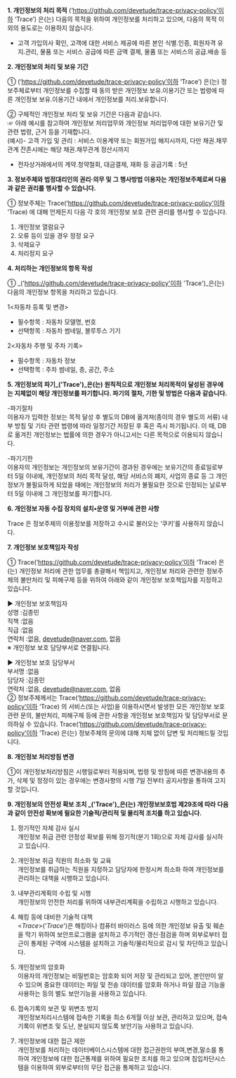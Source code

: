 **1. 개인정보의 처리 목적**  (‘https://github.com/devetude/trace-privacy-policy’이하 ‘Trace’) 은(는) 다음의 목적을 위하여 개인정보를 처리하고 있으며, 다음의 목적 이외의 용도로는 이용하지 않습니다.  
- 고객 가입의사 확인, 고객에 대한 서비스 제공에 따른 본인 식별.인증, 회원자격 유지.관리, 물품 또는 서비스 공급에 따른 금액 결제, 물품 또는 서비스의 공급.배송 등  

**2. 개인정보의 처리 및 보유 기간**  
 
①  (‘https://github.com/devetude/trace-privacy-policy’이하 ‘Trace’) 은(는) 정보주체로부터 개인정보를 수집할 때 동의 받은 개인정보 보유․이용기간 또는 법령에 따른 개인정보 보유․이용기간 내에서 개인정보를 처리․보유합니다.

② 구체적인 개인정보 처리 및 보유 기간은 다음과 같습니다.  
☞ 아래 예시를 참고하여 개인정보 처리업무와 개인정보 처리업무에 대한 보유기간 및 관련 법령, 근거 등을 기재합니다.  
(예시)- 고객 가입 및 관리 : 서비스 이용계약 또는 회원가입 해지시까지, 다만 채권․채무관계 잔존시에는 해당 채권․채무관계 정산시까지  
- 전자상거래에서의 계약․청약철회, 대금결제, 재화 등 공급기록 : 5년  
  
**3. 정보주체와 법정대리인의 권리·의무 및 그 행사방법 이용자는 개인정보주체로써 다음과 같은 권리를 행사할 수 있습니다.**

① 정보주체는 Trace(‘https://github.com/devetude/trace-privacy-policy’이하 ‘Trace) 에 대해 언제든지 다음 각 호의 개인정보 보호 관련 권리를 행사할 수 있습니다.  
1. 개인정보 열람요구  
2. 오류 등이 있을 경우 정정 요구  
3. 삭제요구  
4. 처리정지 요구

**4. 처리하는 개인정보의 항목 작성**  

①  _('https://github.com/devetude/trace-privacy-policy'이하 'Trace')_은(는) 다음의 개인정보 항목을 처리하고 있습니다.

1<자동차 등록 및 변경>  
- 필수항목 : 자동차 모델명, 번호  
- 선택항목 : 자동차 썸네일, 블루투스 기기

2<자동차 주행 및 주차 기록>  
- 필수항목 : 자동차 정보  
- 선택항목 : 주차 썸네일, 층, 공간, 주소

**5. 개인정보의 파기_('Trace')_은(는) 원칙적으로 개인정보 처리목적이 달성된 경우에는 지체없이 해당 개인정보를 파기합니다. 파기의 절차, 기한 및 방법은 다음과 같습니다.**

-파기절차  
이용자가 입력한 정보는 목적 달성 후 별도의 DB에 옮겨져(종이의 경우 별도의 서류) 내부 방침 및 기타 관련 법령에 따라 일정기간 저장된 후 혹은 즉시 파기됩니다. 이 때, DB로 옮겨진 개인정보는 법률에 의한 경우가 아니고서는 다른 목적으로 이용되지 않습니다.  
  
-파기기한  
이용자의 개인정보는 개인정보의 보유기간이 경과된 경우에는 보유기간의 종료일로부터 5일 이내에, 개인정보의 처리 목적 달성, 해당 서비스의 폐지, 사업의 종료 등 그 개인정보가 불필요하게 되었을 때에는 개인정보의 처리가 불필요한 것으로 인정되는 날로부터 5일 이내에 그 개인정보를 파기합니다.

**6. 개인정보 자동 수집 장치의 설치•운영 및 거부에 관한 사항**

Trace 은 정보주체의 이용정보를 저장하고 수시로 불러오는 ‘쿠키’를 사용하지 않습니다.  
  
**7. 개인정보 보호책임자 작성**

① Trace(‘https://github.com/devetude/trace-privacy-policy’이하 ‘Trace) 은(는) 개인정보 처리에 관한 업무를 총괄해서 책임지고, 개인정보 처리와 관련한 정보주체의 불만처리 및 피해구제 등을 위하여 아래와 같이 개인정보 보호책임자를 지정하고 있습니다.

▶ 개인정보 보호책임자  
성명 :김종민  
직책 :없음  
직급 :없음  
연락처 :없음, devetude@naver.com, 없음  
※ 개인정보 보호 담당부서로 연결됩니다.  
  
▶ 개인정보 보호 담당부서  
부서명 :없음  
담당자 :김종민  
연락처 :없음, devetude@naver.com, 없음  
② 정보주체께서는 Trace(‘https://github.com/devetude/trace-privacy-policy’이하 ‘Trace) 의 서비스(또는 사업)을 이용하시면서 발생한 모든 개인정보 보호 관련 문의, 불만처리, 피해구제 등에 관한 사항을 개인정보 보호책임자 및 담당부서로 문의하실 수 있습니다. Trace(‘https://github.com/devetude/trace-privacy-policy’이하 ‘Trace) 은(는) 정보주체의 문의에 대해 지체 없이 답변 및 처리해드릴 것입니다.

**8. 개인정보 처리방침 변경**

①이 개인정보처리방침은 시행일로부터 적용되며, 법령 및 방침에 따른 변경내용의 추가, 삭제 및 정정이 있는 경우에는 변경사항의 시행 7일 전부터 공지사항을 통하여 고지할 것입니다.

**9. 개인정보의 안전성 확보 조치  _('Trace')_은(는) 개인정보보호법 제29조에 따라 다음과 같이 안전성 확보에 필요한 기술적/관리적 및 물리적 조치를 하고 있습니다.**

1. 정기적인 자체 감사 실시  
개인정보 취급 관련 안정성 확보를 위해 정기적(분기 1회)으로 자체 감사를 실시하고 있습니다.  
  
2. 개인정보 취급 직원의 최소화 및 교육  
개인정보를 취급하는 직원을 지정하고 담당자에 한정시켜 최소화 하여 개인정보를 관리하는 대책을 시행하고 있습니다.  
  
3. 내부관리계획의 수립 및 시행  
개인정보의 안전한 처리를 위하여 내부관리계획을 수립하고 시행하고 있습니다.  
  
4. 해킹 등에 대비한 기술적 대책  
<_Trace_>('_Trace_')은 해킹이나 컴퓨터 바이러스 등에 의한 개인정보 유출 및 훼손을 막기 위하여 보안프로그램을 설치하고 주기적인 갱신·점검을 하며 외부로부터 접근이 통제된 구역에 시스템을 설치하고 기술적/물리적으로 감시 및 차단하고 있습니다.  
  
5. 개인정보의 암호화  
이용자의 개인정보는 비밀번호는 암호화 되어 저장 및 관리되고 있어, 본인만이 알 수 있으며 중요한 데이터는 파일 및 전송 데이터를 암호화 하거나 파일 잠금 기능을 사용하는 등의 별도 보안기능을 사용하고 있습니다.  
  
6. 접속기록의 보관 및 위변조 방지  
개인정보처리시스템에 접속한 기록을 최소 6개월 이상 보관, 관리하고 있으며, 접속 기록이 위변조 및 도난, 분실되지 않도록 보안기능 사용하고 있습니다.  
  
7. 개인정보에 대한 접근 제한  
개인정보를 처리하는 데이터베이스시스템에 대한 접근권한의 부여,변경,말소를 통하여 개인정보에 대한 접근통제를 위하여 필요한 조치를 하고 있으며 침입차단시스템을 이용하여 외부로부터의 무단 접근을 통제하고 있습니다.

